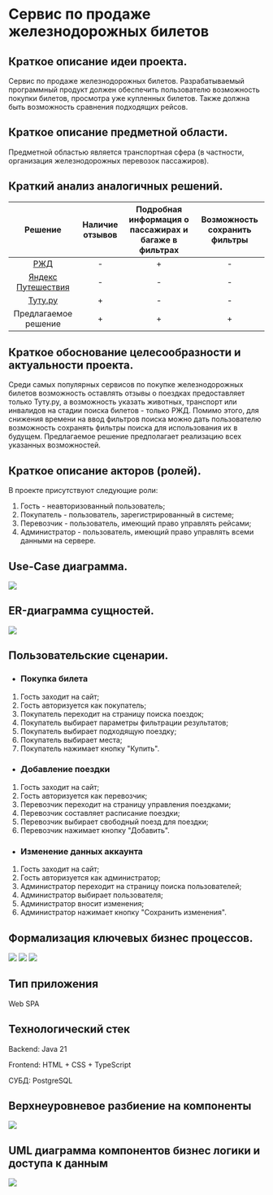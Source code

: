 # Сервис по продаже железнодорожных билетов

## Краткое описание идеи проекта.

Сервис по продаже железнодорожных билетов. 
Разрабатываемый программный продукт должен обеспечить пользователю возможность покупки билетов, просмотра уже купленных билетов.
Также должна быть возможность сравнения подходящих рейсов.

## Краткое описание предметной области.

Предметной областью является транспортная сфера (в частности, организация железнодорожных перевозок пассажиров).

## Краткий анализ аналогичных решений.

|                          Решение                          | Наличие отзывов | Подробная информация о пассажирах и багаже в фильтрах | Возможность сохранить фильтры |
|:---------------------------------------------------------:|:---------------:|:-----------------------------------------------------:|:-----------------------------:|
|                [РЖД](https://www.rzd.ru/)                 |        -        |                           +                           |               -               |
|  [Яндекс Путешествия](https://travel.yandex.ru/trains/)   |        -        |                           -                           |               -               |
|          [Туту.ру](https://www.tutu.ru/poezda/)           |        +        |                           -                           |               -               |
|                   Предлагаемое решение                    |        +        |                           +                           |               +               |

## Краткое обоснование целесообразности и актуальности проекта.

Среди самых популярных сервисов по покупке железнодорожных билетов возможность оставлять отзывы о поездках предоставляет только Туту.ру, а возможность указать животных, транспорт или инвалидов на стадии поиска билетов - только РЖД.
Помимо этого, для снижения времени на ввод фильтров поиска можно дать пользователю возможность сохранять фильтры поиска для использования их в будущем.
Предлагаемое решение предполагает реализацию всех указанных возможностей.

## Краткое описание акторов (ролей).

В проекте присутствуют следующие роли:

1. Гость - неавторизованный пользователь;
2. Покупатель - пользователь, зарегистрированный в системе;
3. Перевозчик - пользователь, имеющий право управлять рейсами;
4. Администратор - пользователь, имеющий право управлять всеми данными на сервере.

## Use-Case диаграмма.


![](img/use-case.svg)

## ER-диаграмма сущностей.

![](img/er-diagram.svg)

## Пользовательские сценарии.

- ### Покупка билета
1. Гость заходит на сайт;
2. Гость авторизуется как покупатель;
3. Покупатель переходит на страницу поиска поездок;
4. Покупатель выбирает параметры фильтрации результатов;
5. Покупатель выбирает подходящую поездку;
6. Покупатель выбирает места;
7. Покупатель нажимает кнопку "Купить".
- ### Добавление поездки
1. Гость заходит на сайт;
2. Гость авторизуется как перевозчик;
3. Перевозчик переходит на страницу управления поездками;
4. Перевозчик составляет расписание поездки;
5. Перевозчик выбирает свободный поезд для поездки;
6. Перевозчик нажимает кнопку "Добавить".
- ### Изменение данных аккаунта
1. Гость заходит на сайт;
2. Гость авторизуется как администратор;
3. Администратор переходит на страницу поиска пользователей;
4. Администратор выбирает пользователя;
5. Администратор вносит изменения;
6. Администратор нажимает кнопку "Сохранить изменения".

## Формализация ключевых бизнес процессов.

![](img/bpmn1.svg)
![](img/bpmn2.svg)
![](img/bpmn3.svg)

## Тип приложения

Web SPA

## Технологический стек

Backend: Java 21 

Frontend: HTML + CSS + TypeScript

СУБД: PostgreSQL

## Верхнеуровневое разбиение на компоненты

![](img/components.svg)

## UML диаграмма компонентов бизнес логики и доступа к данным

![](img/uml.svg)